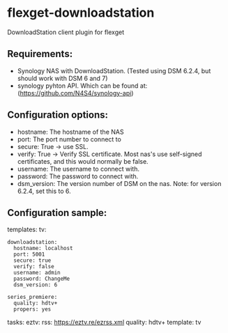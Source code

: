 # flexget-downloadstation
 DownloadStation client plugin for flexget

## Requirements:
- Synology NAS with DownloadStation. (Tested using DSM 6.2.4, but should work with DSM 6 and 7)
- synology pyhton API. Which can be found at: (https://github.com/N4S4/synology-api)


## Configuration options:
- hostname: The hostname of the NAS
- port: The port number to connect to
- secure: True -> use SSL.
- verify: True -> Verify SSL certificate. Most nas's use self-signed certificates, and this would normally be false.
- username: The username to connect with.
- password: The password to connect with.
- dsm_version: The version number of DSM on the nas. Note: for version 6.2.4, set this to 6.

## Configuration sample:
templates:
  tv:

    downloadstation:
      hostname: localhost
      port: 5001
      secure: true
      verify: false
      username: admin
      password: ChangeMe
      dsm_version: 6

    series_premiere:
      quality: hdtv+
      propers: yes

tasks:
  eztv:
    rss: https://eztv.re/ezrss.xml
    quality: hdtv+
    template: tv

